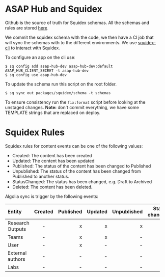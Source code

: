 # ASAP Hub and Squidex

Github is the source of truth for Squidex schemas. All the schemas and rules are stored [here](https://github.com/yldio/asap-hub/tree/master/packages/squidex/schema).

We commit the squidex schema with the code, we then have a CI job that will sync the schemas with to the different environments.
We use [squidex-cli](https://github.com/Squidex/squidex-samples/releases) to interact with Squidex.

To configure an app on the cli use:

```
$ sq config add asap-hub-dev asap-hub-dev:default ASAP_HUB_CLIENT_SECRET -l asap-hub-dev
$ sq config use asap-hub-dev
```

To update the schema run this script on the root folder.

```
$ sq sync out packages/squidex/schema -t schemas
```

To ensure consistency run the `fix:format` script before looking at the unstaged changes.
**Note:** don't commit everything, we have some TEMPLATE strings that are replaced on deploy.

# Squidex Rules

Squidex rules for content events can be one of the following values:

- Created: The content has been created
- Updated: The content has been updated
- Published: The status of the content has been changed to Published
- Unpublished: The status of the content has been changed from Published to another status.
- StatusChanged: The status has been changed, e.g. Draft to Archived
- Deleted: The content has been deleted.

Algolia sync is trigger by the following events:

| Entity           | Created | Published | Updated | Unpublished | Status changed | Deleted |
| :--------------- | :-----: | --------: | ------: | ----------: | -------------: | ------: |
| Research Outputs |    -    |         x |       x |           x |              - |       x |
| Teams            |    -    |         x |       x |           - |              - |       x |
| User             |    -    |         x |       - |           - |              - |       - |
| External authors |    -    |         - |       - |           - |              - |       - |
| Labs             |    -    |         - |       - |           - |              - |       - |
